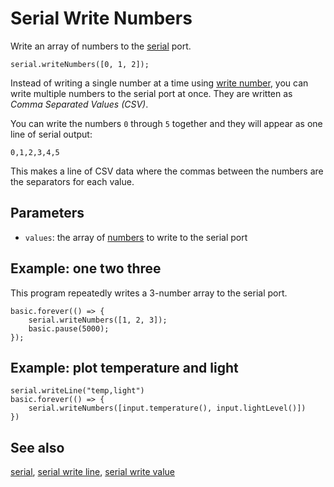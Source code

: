 # Serial Write Numbers

Write an array of numbers to the [serial](/device/serial) port.

```sig
serial.writeNumbers([0, 1, 2]);
```

Instead of writing a single number at a time using [write number](/reference/serial/write-number), you can write multiple numbers to the serial port at once. They are written as *Comma Separated Values (CSV)*.

You can write the numbers `0` through `5` together and they will appear as one line of serial output:

`0,1,2,3,4,5`

This makes a line of CSV data where the commas between the numbers are the separators for each value.

## Parameters

* `values`: the array of [numbers](/types/number) to write to the serial port

## Example: one two three

This program repeatedly writes a 3-number array to the serial port.

```blocks
basic.forever(() => {
    serial.writeNumbers([1, 2, 3]);
    basic.pause(5000);
});
```

## Example: plot temperature and light

```blocks
serial.writeLine("temp,light")
basic.forever(() => {
    serial.writeNumbers([input.temperature(), input.lightLevel()])
})
```

## See also

[serial](/device/serial), [serial write line](/reference/serial/write-line), [serial write value](/reference/serial/write-value)